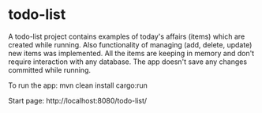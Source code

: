 # todo-list

A todo-list project contains examples of today's affairs (items) which are created while running. Also functionality of managing (add, delete, update) new items was implemented. All the items are keeping in memory and don't require interaction with any database. The app doesn't save any changes committed while running.

To run the app: mvn clean install cargo:run

Start page: http://localhost:8080/todo-list/
